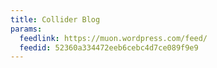 ```yaml
---
title: Collider Blog
params:
  feedlink: https://muon.wordpress.com/feed/
  feedid: 52360a334472eeb6cebc4d7ce089f9e9
---
```

